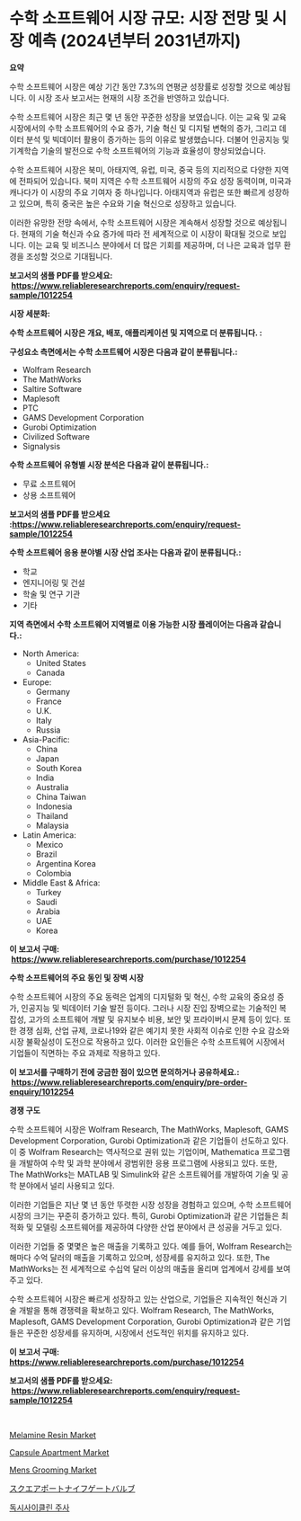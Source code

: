 <p><h1>수학 소프트웨어 시장 규모: 시장 전망 및 시장 예측 (2024년부터 2031년까지)</h1></p><p><strong>요약</strong></p>
<p><p>수학 소프트웨어 시장은 예상 기간 동안 7.3%의 연평균 성장률로 성장할 것으로 예상됩니다. 이 시장 조사 보고서는 현재의 시장 조건을 반영하고 있습니다. </p><p>수학 소프트웨어 시장은 최근 몇 년 동안 꾸준한 성장을 보였습니다. 이는 교육 및 교육 시장에서의 수학 소프트웨어의 수요 증가, 기술 혁신 및 디지털 변혁의 증가, 그리고 데이터 분석 및 빅데이터 활용이 증가하는 등의 이유로 발생했습니다. 더불어 인공지능 및 기계학습 기술의 발전으로 수학 소프트웨어의 기능과 효율성이 향상되었습니다.</p><p>수학 소프트웨어 시장은 북미, 아태지역, 유럽, 미국, 중국 등의 지리적으로 다양한 지역에 전파되어 있습니다. 북미 지역은 수학 소프트웨어 시장의 주요 성장 동력이며, 미국과 캐나다가 이 시장의 주요 기여자 중 하나입니다. 아태지역과 유럽은 또한 빠르게 성장하고 있으며, 특히 중국은 높은 수요와 기술 혁신으로 성장하고 있습니다.</p><p>이러한 유망한 전망 속에서, 수학 소프트웨어 시장은 계속해서 성장할 것으로 예상됩니다. 현재의 기술 혁신과 수요 증가에 따라 전 세계적으로 이 시장이 확대될 것으로 보입니다. 이는 교육 및 비즈니스 분야에서 더 많은 기회를 제공하며, 더 나은 교육과 업무 환경을 조성할 것으로 기대됩니다.</p></p>
<p><strong>보고서의 샘플 PDF를 받으세요: &nbsp;<a href="https://www.reliableresearchreports.com/enquiry/request-sample/1012254">https://www.reliableresearchreports.com/enquiry/request-sample/1012254</a></strong></p>
<p><strong>시장 세분화:</strong></p>
<p><strong> 수학 소프트웨어 시장은 개요, 배포, 애플리케이션 및 지역으로 더 분류됩니다. :</strong></p>
<p><strong>구성요소 측면에서는 수학 소프트웨어 시장은 다음과 같이 분류됩니다.:</strong></p>
<p><ul><li>Wolfram Research</li><li>The MathWorks</li><li>Saltire Software</li><li>Maplesoft</li><li>PTC</li><li>GAMS Development Corporation</li><li>Gurobi Optimization</li><li>Civilized Software</li><li>Signalysis</li></ul></p>
<p><strong> 수학 소프트웨어 유형별 시장 분석은 다음과 같이 분류됩니다.:</strong></p>
<p><ul><li>무료 소프트웨어</li><li>상용 소프트웨어</li></ul></p>
<p><strong>보고서의 샘플 PDF를 받으세요 :<a href="https://www.reliableresearchreports.com/enquiry/request-sample/1012254">https://www.reliableresearchreports.com/enquiry/request-sample/1012254</a></strong></p>
<p><strong> 수학 소프트웨어 응용 분야별 시장 산업 조사는 다음과 같이 분류됩니다.:</strong></p>
<p><ul><li>학교</li><li>엔지니어링 및 건설</li><li>학술 및 연구 기관</li><li>기타</li></ul></p>
<p><strong>지역 측면에서 수학 소프트웨어 지역별로 이용 가능한 시장 플레이어는 다음과 같습니다.:</strong></p>
<p><ul>
    <li>
        North America:
        <ul>
            <li>United States</li>
            <li>Canada</li>
        </ul>
    </li>
    <li>
        Europe:
        <ul>
            <li>Germany</li>
            <li>France</li>
            <li>U.K.</li>
            <li>Italy</li>
            <li>Russia</li>
        </ul>
    </li>
    <li>
        Asia-Pacific:
        <ul>
            <li>China</li>
            <li>Japan</li>
            <li>South Korea</li>
            <li>India</li>
            <li>Australia</li>
            <li>China Taiwan</li>
            <li>Indonesia</li>
            <li>Thailand</li>
            <li>Malaysia</li>
        </ul>
    </li>
    <li>
        Latin America:
        <ul>
            <li>Mexico</li>
            <li>Brazil</li>
            <li>Argentina Korea</li>
            <li>Colombia</li>
        </ul>
    </li>
    <li>
        Middle East & Africa:
        <ul>
            <li>Turkey</li>
            <li>Saudi</li>
            <li>Arabia</li>
            <li>UAE</li>
            <li>Korea</li>
        </ul>
    </li>
    </ul></p>
<p><strong>이 보고서 구매: &nbsp;<a href="https://www.reliableresearchreports.com/purchase/1012254">https://www.reliableresearchreports.com/purchase/1012254</a></strong></p>
<p><strong>수학 소프트웨어의 주요 동인 및 장벽 시장</strong></p>
<p><p>수학 소프트웨어 시장의 주요 동력은 업계의 디지털화 및 혁신, 수학 교육의 중요성 증가, 인공지능 및 빅데이터 기술 발전 등이다. 그러나 시장 진입 장벽으로는 기술적인 복잡성, 고가의 소프트웨어 개발 및 유지보수 비용, 보안 및 프라이버시 문제 등이 있다. 또한 경쟁 심화, 산업 규제, 코로나19와 같은 예기치 못한 사회적 이슈로 인한 수요 감소와 시장 불확실성이 도전으로 작용하고 있다. 이러한 요인들은 수학 소프트웨어 시장에서 기업들이 직면하는 주요 과제로 작용하고 있다.</p></p>
<p><strong>이 보고서를 구매하기 전에 궁금한 점이 있으면 문의하거나 공유하세요.: &nbsp;<a href="https://www.reliableresearchreports.com/enquiry/pre-order-enquiry/1012254">https://www.reliableresearchreports.com/enquiry/pre-order-enquiry/1012254</a></strong></p>
<p><strong>경쟁 구도</strong></p>
<p><p>수학 소프트웨어 시장은 Wolfram Research, The MathWorks, Maplesoft, GAMS Development Corporation, Gurobi Optimization과 같은 기업들이 선도하고 있다. 이 중 Wolfram Research는 역사적으로 권위 있는 기업이며, Mathematica 프로그램을 개발하여 수학 및 과학 분야에서 광범위한 응용 프로그램에 사용되고 있다. 또한, The MathWorks는 MATLAB 및 Simulink와 같은 소프트웨어를 개발하여 기술 및 공학 분야에서 널리 사용되고 있다.</p><p>이러한 기업들은 지난 몇 년 동안 뚜렷한 시장 성장을 경험하고 있으며, 수학 소프트웨어 시장의 크기는 꾸준히 증가하고 있다. 특히, Gurobi Optimization과 같은 기업들은 최적화 및 모델링 소프트웨어를 제공하여 다양한 산업 분야에서 큰 성공을 거두고 있다.</p><p>이러한 기업들 중 몇몇은 높은 매출을 기록하고 있다. 예를 들어, Wolfram Research는 해마다 수억 달러의 매출을 기록하고 있으며, 성장세를 유지하고 있다. 또한, The MathWorks는 전 세계적으로 수십억 달러 이상의 매출을 올리며 업계에서 강세를 보여주고 있다.</p><p>수학 소프트웨어 시장은 빠르게 성장하고 있는 산업으로, 기업들은 지속적인 혁신과 기술 개발을 통해 경쟁력을 확보하고 있다. Wolfram Research, The MathWorks, Maplesoft, GAMS Development Corporation, Gurobi Optimization과 같은 기업들은 꾸준한 성장세를 유지하며, 시장에서 선도적인 위치를 유지하고 있다.</p></p>
<p><strong>이 보고서 구매: &nbsp; <a href="https://www.reliableresearchreports.com/purchase/1012254">https://www.reliableresearchreports.com/purchase/1012254</a></strong></p>
<p><strong>보고서의 샘플 PDF를 받으세요: &nbsp;<a href="https://www.reliableresearchreports.com/enquiry/request-sample/1012254">https://www.reliableresearchreports.com/enquiry/request-sample/1012254</a></strong><strong></strong></p>
<p>&nbsp;</p>
<p><p><a href="https://issuu.com/reportprime-2/docs/melamine-resin-market-size-2030.pptx">Melamine Resin Market</a></p><p><a href="https://github.com/julyju69/Market-Research-Report-List-2/blob/main/capsule-apartment-market.md">Capsule Apartment Market</a></p><p><a href="https://issuu.com/reportprime-2/docs/mens-grooming-market-size-2030.pptx_efa6d52fd5d4d1">Mens Grooming Market</a></p><p><a href="https://github.com/CloydAbbott2023/Market-Research-Report-List-1/blob/main/43185456862.md">スクエアポートナイフゲートバルブ</a></p><p><a href="https://medium.com/@cierrahayes645/%EB%8F%84%EC%8B%9C%ED%81%B4%EB%A6%B0-%EC%A3%BC%EC%82%AC-%EC%8B%9C%EC%9E%A5-%EA%B7%9C%EB%AA%A8-%EB%B0%8F-%EC%8B%9C%EC%9E%A5-%EB%8F%99%ED%96%A5-%EC%A0%84%EB%B0%98%EC%A0%81%EC%9D%B8-%EC%82%B0%EC%97%85-%EA%B0%9C%EC%9A%94-2024%EB%85%84%EB%B6%80%ED%84%B0-2031%EB%85%84%EA%B9%8C%EC%A7%80-a68c82747295">독시사이클린 주사</a></p></p>